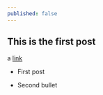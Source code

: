```yaml
---
published: false
---
```



##  This is the first post

a [link](www.google.com)

* First post

* Second bullet

